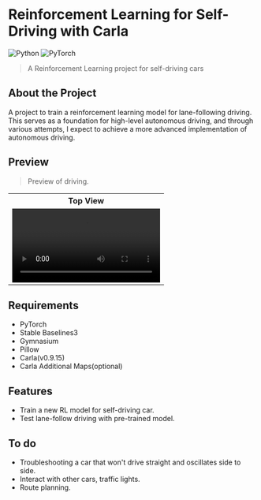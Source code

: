 # Reinforcement Learning for Self-Driving with Carla
![Python](https://img.shields.io/badge/Python-3776AB?style=for-the-badge&logo=Python&logoColor=white) ![PyTorch](https://img.shields.io/badge/PyTorch-EE4C2C?style=for-the-badge&logo=PyTorch&logoColor=white)

> A Reinforcement Learning project for self-driving cars

## About the Project

A project to train a reinforcement learning model for lane-following driving.
This serves as a foundation for high-level autonomous driving, and through various attempts, I expect to achieve a more advanced implementation of autonomous driving.

## Preview

> Preview of driving.</br>

<div align="center">
  <table>
    <tr align="center">
      <th>Top View</th>
    </tr>
    <tr align="center">
      <td><video src="https://github.com/user-attachments/assets/90455b22-743b-4ca3-b16e-e83f7d980f85"/></td>
    </tr>
  </table>
</div>

## Requirements

- PyTorch
- Stable Baselines3
- Gymnasium
- Pillow
- Carla(v0.9.15)
- Carla Additional Maps(optional)

## Features

- Train a new RL model for self-driving car.
- Test lane-follow driving with pre-trained model.

## To do

- Troubleshooting a car that won't drive straight and oscillates side to side.
- Interact with other cars, traffic lights.
- Route planning.
